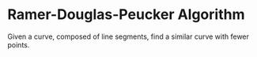 # Ramer-Douglas-Peucker Algorithm
Given a curve, composed of line segments, find a similar curve with fewer points.